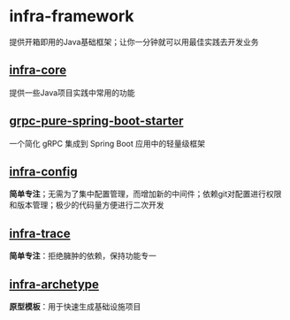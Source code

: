 # infra-framework

提供开箱即用的Java基础框架；让你一分钟就可以用最佳实践去开发业务

## [infra-core](https://github.com/xincao9/infra-framework/tree/main/infra-core)

提供一些Java项目实践中常用的功能

## [grpc-pure-spring-boot-starter](https://github.com/xincao9/grpc-pure-spring-boot-starter)

一个简化 gRPC 集成到 Spring Boot 应用中的轻量级框架

## [infra-config](https://github.com/xincao9/infra-framework/tree/main/infra-config)

**简单专注**；无需为了集中配置管理，而增加新的中间件；依赖git对配置进行权限和版本管理；极少的代码量方便进行二次开发

## [infra-trace](https://github.com/xincao9/infra-framework/tree/main/infra-trace)

**简单专注**：拒绝臃肿的依赖，保持功能专一

## [infra-archetype](https://github.com/xincao9/infra-archetype)

**原型模板**：用于快速生成基础设施项目

